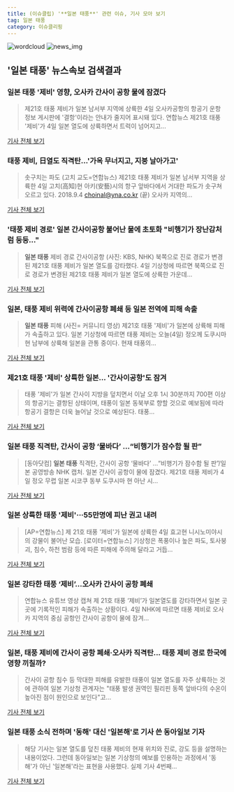 ```yaml
---
title: (이슈클립) '**일본 태풍**' 관련 이슈, 기사 모아 보기
tag: 일본 태풍
category: 이슈클리핑
---
```

![wordcloud](https://s3.ap-northeast-2.amazonaws.com/lyrics101-wordcloud/2018-09-04-1536058824.png)
![news_img](https://user-images.githubusercontent.com/42597476/44507050-1206f400-a6e4-11e8-8d98-7ffbfebb353f.png)
## **'**일본 태풍**'** 뉴스속보 검색결과
### **일본 태풍** '제비' 영향, 오사카 간사이 공항 물에 잠겼다

>제21호 태풍 제비가 일본 남서부 지역에 상륙한 4일 오사카공항의 항공기 운항 정보 게시판에 '결항'이라는 안내가 줄지어 표시돼 있다. 연합뉴스 제21호 태풍 '제비'가 4일 일본 열도에 상륙하면서 트럭이 넘어지고...

<a href="http://news.imaeil.com/AP/2018090418381010529" target="_blank">기사 전체 보기</a>

### 태풍 제비, 日열도 직격탄…'가옥 무너지고, 지붕 날아가고'

>솟구치는 파도 (고치 교도=연합뉴스) 제21호 태풍 제비가 일본 남서부 지역을 상륙한 4일 고치(高知)현 아키(安藝)시의 항구 앞바다에서 거대한 파도가 솟구쳐 오르고 있다. 2018.9.4 choinal@yna.co.kr (끝) 오사카 지역의...

<a href="http://app.yonhapnews.co.kr/YNA/Basic/SNS/r.aspx?c=AKR20180904137900073&did=1195m" target="_blank">기사 전체 보기</a>

### '태풍 제비 경로' 일본 간사이공항 불어난 물에 초토화 "비행기가 장난감처럼 둥둥…"

>**일본 태풍** 제비 경로 간사이공항 (사진: KBS, NHK) 북쪽으로 진로 경로가 변경된 제21호 태풍 제비가 일본 열도를 강타했다. 4일 기상청에 따르면 북쪽으로 진로 경로가 변경된 제21호 태풍 제비가 일본 열도에 상륙한 가운데...

<a href="http://www.jemin.com/news/articleView.html?idxno=536820" target="_blank">기사 전체 보기</a>

### 일본, 태풍 제비 위력에 간사이공항 폐쇄 등 일본 전역에 피해 속출

>**일본 태풍** 피해 (사진= 커뮤니티 영상) 제21호 태풍 '제비'가 일본에 상륙해 피해가 속출하고 있다. 일본 기상청에 따르면 태풍 제비는 오늘(4일) 정오께 도쿠시마현 남부에 상륙해 일본을 관통 중이다. 현재 태풍의...

<a href="http://news.hankyung.com/article/201809040382I" target="_blank">기사 전체 보기</a>

### 제21호 태풍 '제비' 상륙한 일본… '간사이공항'도 잠겨

>태풍 '제비'가 일본 간사이 지방을 덮치면서 이날 오후 1시 30분까지 700편 이상의 항공기는 결항된 상태이며, 태풍이 일본 동북부로 향할 것으로 예보됨에 따라 항공기 결항은 더욱 늘어날 것으로 예상된다. 태풍...

<a href="http://www.asiatime.co.kr/news/articleView.html?idxno=197720" target="_blank">기사 전체 보기</a>

### **일본 태풍** 직격탄, 간사이 공항 ‘물바다’ …“비행기가 잠수함 될 판”

>[동아닷컴] **일본 태풍** 직격탄, 간사이 공항 ‘물바다’ …“비행기가 잠수함 될 판”/일본 공영방송 NHK 캡처. 일본 간사이 공항이 물에 잠겼다. 제21호 태풍 제비가 4일 정오 무렵 일본 시코쿠 동부 도쿠시마 현 아난 시...

<a href="http://news.donga.com/3/all/20180904/91832199/2" target="_blank">기사 전체 보기</a>

### 일본 상륙한 태풍 '제비'···55만명에 피난 권고 내려

>[AP=연합뉴스] 제 21호 태풍 '제비'가 일본에 상륙한 4일 효고현 니시노미야시의 강물이 불어난 모습. [로이터=연합뉴스] 기상청은 폭풍이나 높은 파도, 토사붕괴, 침수, 하천 범람 등에 따른 피해에 주의해 달라고 거듭...

<a href="http://news.joins.com/article/olink/22533611" target="_blank">기사 전체 보기</a>

### 일본 강타한 태풍 ‘제비’...오사카 간사이 공항 폐쇄

>연합뉴스 유튜브 영상 캡쳐 제 21호 태풍 ‘제비’가 일본열도를 강타하면서 일본 곳곳에 기록적인 피해가 속출하는 상황이다. 4일 NHK에 따르면 태풍 제비로 오사카 지역의 중심 공항인 간사이 공항이 물에 잠겨...

<a href="http://www.dailian.co.kr/news/view/737292/?sc=naver" target="_blank">기사 전체 보기</a>

### 일본, 태풍 제비에 간사이 공항 폐쇄·오사카 직격탄... 태풍 제비 경로 한국에 영향 끼칠까?

>간사이 공항 침수 등 막대한 피해를 유발한 태풍이 일본 열도를 자주 상륙하는 것에 관하여 일본 기상청 관계자는 "태풍 발생 권역인 필리핀 동쪽 앞바다의 수온이 높아진 점이 원인으로 보인다"고...

<a href="http://www.sportsq.co.kr/news/articleView.html?idxno=301438" target="_blank">기사 전체 보기</a>

### **일본 태풍** 소식 전하며 '동해' 대신 '일본해'로 기사 쓴 동아일보 기자

>해당 기사는 일본 열도를 덮친 태풍 제비의 현재 위치와 진로, 강도 등을 설명하는 내용이었다. 그런데 동아일보는 일본 기상청의 예보를 인용하는 과정에서 '동해'가 아닌 '일본해'라는 표현을 사용했다. 실제 기사 4번째...

<a href="http://www.insight.co.kr/news/176503" target="_blank">기사 전체 보기</a>



